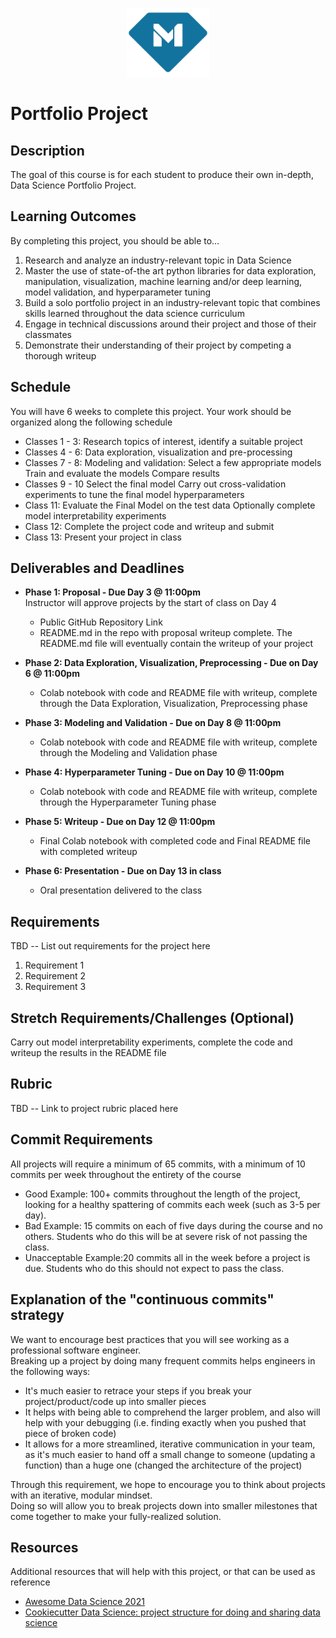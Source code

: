 <p align="center">
  <a href="https://www.makeschool.com">
      <img alt="Make School Logo" src="./Web/logo-icononly.svg" height="110">
  </a>
</p>

# Portfolio Project

## Description
The goal of this course is for each student to produce their own in-depth, Data Science Portfolio Project.


## Learning Outcomes
By completing this project, you should be able to…

1. Research and analyze an industry-relevant topic in Data Science
1. Master the use of state-of-the art python libraries for data exploration, manipulation, visualization, machine learning and/or deep learning, model validation, and hyperparameter tuning
1. Build a solo portfolio project in an industry-relevant topic that combines skills learned throughout the data science curriculum
1. Engage in technical discussions around their project and those of their classmates
1. Demonstrate their understanding of their project by competing a thorough writeup


## Schedule

You will have 6 weeks to complete this project.
Your work should be organized along the following schedule

- Classes 1 - 3: Research topics of interest, identify a suitable project
- Classes 4 - 6: Data exploration, visualization and pre-processing
- Classes 7 - 8: Modeling and validation:
  Select a few appropriate models
  Train and evaluate the models
  Compare results
- Classes 9 - 10
  Select the final model
  Carry out cross-validation experiments to tune the final model hyperparameters
- Class 11:
  Evaluate the Final Model on the test data
  Optionally complete model interpretability experiments
- Class 12: Complete the project code and writeup and submit
- Class 13: Present your project in class


## Deliverables and Deadlines

- **Phase 1: Proposal - Due Day 3 @ 11:00pm**  
  Instructor will approve projects by the start of class on Day 4
    - Public GitHub Repository Link
    - README.md in the repo with proposal writeup complete. The README.md file will eventually contain the writeup of your project  

- **Phase 2: Data Exploration, Visualization, Preprocessing - Due on Day 6 @ 11:00pm**
    - Colab notebook with code and README file with writeup, complete through the Data Exploration, Visualization, Preprocessing phase
- **Phase 3: Modeling and Validation - Due on Day 8 @ 11:00pm**
    - Colab notebook with code and README file with writeup, complete through the Modeling and Validation phase
- **Phase 4: Hyperparameter Tuning - Due on Day 10 @ 11:00pm**
    - Colab notebook with code and README file with writeup, complete through the Hyperparameter Tuning phase
- **Phase 5: Writeup - Due on Day 12 @ 11:00pm**  
    - Final Colab notebook with completed code and Final README file with completed writeup
- **Phase 6: Presentation - Due on Day 13 in class**
    - Oral presentation delivered to the class


## Requirements
TBD -- List out requirements for the project here

1. Requirement 1
1. Requirement 2
1. Requirement 3

## Stretch Requirements/Challenges (Optional)
Carry out model interpretability experiments, complete the code and writeup the results in the README file


## Rubric
TBD -- Link to project rubric placed here

## Commit Requirements

All projects will require a minimum of 65 commits, with a minimum of 10 commits per week throughout the entirety of the course

- Good Example: 100+ commits throughout the length of the project, looking for a healthy spattering of commits each week (such as 3-5 per day).
- Bad Example: 15 commits on each of five days during the course and no others. Students who do this will be at severe risk of not passing the class.
- Unacceptable Example:20 commits all in the week before a project is due. Students who do this should not expect to pass the class.

## Explanation of the "continuous commits" strategy
We want to encourage best practices that you will see working as a professional software engineer.  
Breaking up a project by doing many frequent commits helps engineers in the following ways:

- It's much easier to retrace your steps if you break your project/product/code up into smaller pieces
- It helps with being able to comprehend the larger problem, and also will help with your debugging (i.e. finding exactly when you pushed that piece of broken code)
- It allows for a more streamlined, iterative communication in your team, as it's much easier to hand off a small change to someone (updating a function) than a huge one (changed the architecture of the project)

Through this requirement, we hope to encourage you to think about projects with an iterative, modular mindset.  
Doing so will allow you to break projects down into smaller milestones that come together to make your fully-realized solution.

## Resources
Additional resources that will help with this project, or that can be used as reference

- [Awesome Data Science 2021
](https://docs.google.com/document/d/1vGG0Q5t_aVZ6VaSUfDnfnZXlqajFU5Ji-TXAIgpYJT8/edit?usp=sharing)
- [Cookiecutter Data Science: project structure for doing and sharing data science](https://drivendata.github.io/cookiecutter-data-science/)
